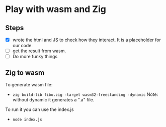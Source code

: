 # Play with wasm and Zig

## Steps

- [X] wrote the html and JS to check how they interact. It is a placeholder for our code.
- [ ] get the result from wasm.
- [ ] Do more funky things

## Zig to wasm

To generate wasm file:
- `zig build-lib fibo.zig -target wasm32-freestanding -dynamic`
Note: without dynamic it generates a ".a" file.

To run it you can use the index.js
- `node index.js`
